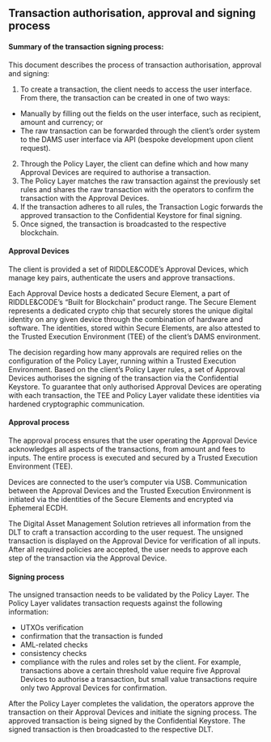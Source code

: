 ## Transaction authorisation, approval and signing process

#### Summary of the transaction signing process:

This document describes the process of transaction authorisation, approval and signing:
1. To create a transaction, the client needs to access the user interface. From there, the transaction can be created in one of two ways:
  - Manually by filling out the fields on the user interface, such as recipient, amount and currency; or
  - The raw transaction can be forwarded through the client’s order system to the DAMS user interface via API (bespoke development upon client request).
2. Through the Policy Layer, the client can define which and how many Approval Devices are required to authorise a transaction.
3. The Policy Layer matches the raw transaction against the previously set rules and shares the raw transaction with the operators to confirm the transaction with the Approval Devices.
4. If the transaction adheres to all rules, the Transaction Logic forwards the approved transaction to the Confidential Keystore for final signing.
5. Once signed, the transaction is broadcasted to the respective blockchain.

#### Approval Devices

The client is provided a set of RIDDLE&CODE’s Approval Devices, which manage key pairs, authenticate the users and approve transactions.  

Each Approval Device hosts a dedicated Secure Element, a part of RIDDLE&CODE’s “Built for Blockchain” product range. The Secure Element represents a dedicated crypto chip that securely stores the unique digital identity on any given device through the combination of hardware and software. The identities, stored within Secure Elements, are also attested to the Trusted Execution Environment (TEE) of the client’s DAMS environment.

The decision regarding how many approvals are required relies on the configuration of the Policy Layer, running within a Trusted Execution Environment. Based on the client’s Policy Layer rules, a set of Approval Devices authorises the signing of the transaction via the Confidential Keystore. To guarantee that only authorised Approval Devices are operating with each transaction, the TEE and Policy Layer validate these identities via hardened cryptographic communication.

#### Approval process

The approval process ensures that the user operating the Approval Device acknowledges all aspects of the transactions, from amount and fees to inputs. The entire process is executed and secured by a Trusted Execution Environment (TEE).

Devices are connected to the user’s computer via USB. Communication between the Approval Devices and the Trusted Execution Environment is initiated via the identities of the Secure Elements and encrypted via Ephemeral ECDH.

The Digital Asset Management Solution retrieves all information from the DLT to craft a transaction according to the user request. The unsigned transaction is displayed on the Approval Device for verification of all inputs. After all required policies are accepted, the user needs to approve each step of the transaction via the Approval Device.

#### Signing process

The unsigned transaction needs to be validated by the Policy Layer. The Policy Layer validates transaction requests against the following information:
* UTXOs verification
* confirmation that the transaction is funded
* AML-related checks
* consistency checks
* compliance with the rules and roles set by the client. For example, transactions above a certain threshold value require five Approval Devices to authorise a transaction, but small value transactions require only two Approval Devices for confirmation.

After the Policy Layer completes the validation, the operators approve the transaction on their Approval Devices and initiate the signing process. The approved transaction is being signed by the Confidential Keystore. The signed transaction is then broadcasted to the respective DLT.
